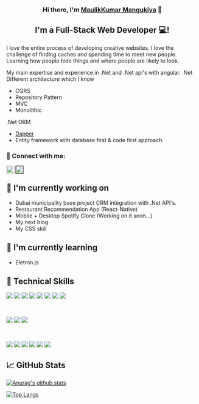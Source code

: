 <h3 align="center">
Hi there, I'm <a href="" target="_blank" rel="noreferrer">MaulikKumar Mangukiya</a> 👋
</h3>

<h2 align="center">
I'm a Full-Stack Web Developer 💻!
</h2> 

I love the entire process of developing creative websites. I love the challenge of finding caches and spending time to meet new people. Learning how people hide things and where people are likely to look.

My main expertise and experience in .Net and .Net api's with angular.
.Net Different architecture which I know 
- CQRS
- Repository Pattern
- MVC
- Monolithic

.Net ORM
- <a href="https://github.com/DapperLib">Dapper</a> 
- Entity framework with database first & code first approach.

### 🤝 Connect with me:

<a href="https://www.linkedin.com/in/contact-maulik"><img align="left" src="https://raw.githubusercontent.com/yushi1007/yushi1007/main/images/linkedin.svg" alt="MMJ184 | LinkedIn" width="21px"/></a>
<a href=""><img align="left" src="https://raw.githubusercontent.com/yushi1007/yushi1007/main/images/medium.svg" alt="Yu Shi | Medium" width="21px"/></a>
</br>

## 🔭 I'm currently working on

- Dubai municipality base project CRM integration with .Net API's.
- Restaurant Recommendation App (React-Native)
- Mobile + Desktop Spotify Clone (Working on it soon...)
- My next blog
- My CSS skill

## 🌱 I'm currently learning

- Eletron.js

## 💼 Technical Skills

![](https://img.shields.io/badge/Code-.Net-informational?style=flat&logo=.Net&color=61DAFB&logoColor=512bd4)
![](https://img.shields.io/badge/Code-Redux-informational?style=flat&logo=Redux&color=764ABC)
![](https://img.shields.io/badge/Code-JavaScript-informational?style=flat&logo=JavaScript&color=F7DF1E)
![](https://img.shields.io/badge/Code-Ruby-informational?style=flat&logo=Ruby&color=CC342D)
![](https://img.shields.io/badge/Code-Ruby_on_Rails-informational?style=flat&logo=Ruby-On-Rails&color=CC0000)
![](https://img.shields.io/badge/Code-HTML5-informational?style=flat&logo=HTML5&color=E34F26)
![](https://img.shields.io/badge/Code-PostgreSQL-informational?style=flat&logo=PostgreSQL&color=336791)
![](https://img.shields.io/badge/Code-SQLite-informational?style=flat&logo=SQLite&color=003B57)

</br>

![](https://img.shields.io/badge/Style-Bootstrap-informational?style=flat&logo=Bootstrap&color=7952B3)
![](https://img.shields.io/badge/Style-CSS3-informational?style=flat&logo=CSS3&color=1572B6)
![](https://img.shields.io/badge/Style-styled--components-informational?style=flat&logo=styled-components&color=DB7093)


</br>

![](https://img.shields.io/badge/Tools-Figma-informational?style=flat&logo=Figma&color=F24E1E)
![](https://img.shields.io/badge/Tools-NPM-informational?style=flat&logo=NPM&color=CB3837)
![](https://img.shields.io/badge/Tools-Heroku-informational?style=flat&logo=Heroku&color=430098)
![](https://img.shields.io/badge/Tools-Netlify-informational?style=flat&logo=netlify&color=00C7B7)
![](https://img.shields.io/badge/Tools-Git-informational?style=flat&logo=Git&color=F05032)
![](https://img.shields.io/badge/Tools-GitHub-informational?style=flat&logo=GitHub&color=181717)

## 📈 GitHub Stats 

[![Anurag's github stats](https://github-readme-stats.vercel.app/api?username=MMJ184)](https://github.com/MMJ184)

[![Top Langs](https://github-readme-stats.vercel.app/api/top-langs/?username=MMJ184&layout=compact)](https://github.com/MMJ184)
